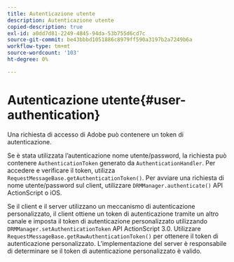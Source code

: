 ```yaml
---
title: Autenticazione utente
description: Autenticazione utente
copied-description: true
exl-id: a0dd7d81-2249-4845-94da-53b755d6cd7c
source-git-commit: be43bbbd1051886c8979ff590a3197b2a7249b6a
workflow-type: tm+mt
source-wordcount: '103'
ht-degree: 0%

---
```


# Autenticazione utente{#user-authentication}

Una richiesta di accesso di Adobe può contenere un token di autenticazione.

Se è stata utilizzata l’autenticazione nome utente/password, la richiesta può contenere `AuthenticationToken` generato da `AuthenticationHandler`. Per accedere e verificare il token, utilizza `RequestMessageBase.getAuthenticationToken()`. Per avviare una richiesta di nome utente/password sul client, utilizzare `DRMManager.authenticate()` API ActionScript o iOS.

Se il client e il server utilizzano un meccanismo di autenticazione personalizzato, il client ottiene un token di autenticazione tramite un altro canale e imposta il token di autenticazione personalizzato utilizzando `DRMManager.setAuthenticationToken` API ActionScript 3.0. Utilizzare `RequestMessageBase.getRawAuthenticationToken()` per ottenere il token di autenticazione personalizzato. L’implementazione del server è responsabile di determinare se il token di autenticazione personalizzato è valido.

